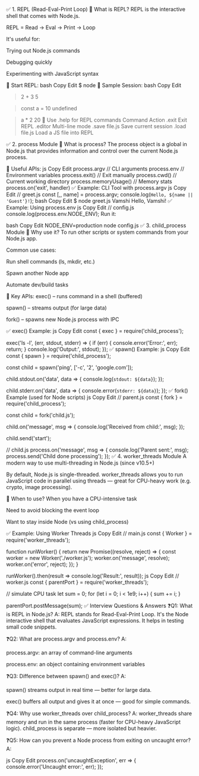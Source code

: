 ✅ 1. REPL (Read-Eval-Print Loop)
🔹 What is REPL?
REPL is the interactive shell that comes with Node.js.

REPL = Read → Eval → Print → Loop

It's useful for:

Trying out Node.js commands

Debugging quickly

Experimenting with JavaScript syntax

🔹 Start REPL:
bash
Copy
Edit
$ node
🔹 Sample Session:
bash
Copy
Edit
> 2 + 3
5

> const a = 10
undefined

> a * 2
20
🔹 Use .help for REPL commands
Command	Action
.exit	Exit REPL
.editor	Multi-line mode
.save file.js	Save current session
.load file.js	Load a JS file into REPL

✅ 2. process Module
🔹 What is process?
The process object is a global in Node.js that provides information and control over the current Node.js process.

🔹 Useful APIs:
js
Copy
Edit
process.argv        // CLI arguments
process.env         // Environment variables
process.exit()      // Exit manually
process.cwd()       // Current working directory
process.memoryUsage() // Memory stats
process.on('exit', handler)
✅ Example: CLI Tool with process.argv
js
Copy
Edit
// greet.js
const [,, name] = process.argv;
console.log(`Hello, ${name || 'Guest'}!`);
bash
Copy
Edit
$ node greet.js Vamshi
Hello, Vamshi!
✅ Example: Using process.env
js
Copy
Edit
// config.js
console.log(process.env.NODE_ENV);
Run it:

bash
Copy
Edit
NODE_ENV=production node config.js
✅ 3. child_process Module
🔹 Why use it?
To run other scripts or system commands from your Node.js app.

Common use cases:

Run shell commands (ls, mkdir, etc.)

Spawn another Node app

Automate dev/build tasks

🔹 Key APIs:
exec() – runs command in a shell (buffered)

spawn() – streams output (for large data)

fork() – spawns new Node.js process with IPC

✅ exec() Example:
js
Copy
Edit
const { exec } = require('child_process');

exec('ls -l', (err, stdout, stderr) => {
    if (err) {
        console.error('Error:', err);
        return;
    }
    console.log('Output:', stdout);
});
✅ spawn() Example:
js
Copy
Edit
const { spawn } = require('child_process');

const child = spawn('ping', ['-c', '2', 'google.com']);

child.stdout.on('data', data => {
    console.log(`stdout: ${data}`);
});

child.stderr.on('data', data => {
    console.error(`stderr: ${data}`);
});
✅ fork() Example (used for Node scripts)
js
Copy
Edit
// parent.js
const { fork } = require('child_process');

const child = fork('child.js');

child.on('message', msg => {
    console.log('Received from child:', msg);
});

child.send('start');

// child.js
process.on('message', msg => {
    console.log('Parent sent:', msg);
    process.send('Child done processing');
});
✅ 4. worker_threads Module
A modern way to use multi-threading in Node.js (since v10.5+)

By default, Node.js is single-threaded. worker_threads allows you to run JavaScript code in parallel using threads — great for CPU-heavy work (e.g. crypto, image processing).

🔹 When to use?
When you have a CPU-intensive task

Need to avoid blocking the event loop

Want to stay inside Node (vs using child_process)

✅ Example: Using Worker Threads
js
Copy
Edit
// main.js
const { Worker } = require('worker_threads');

function runWorker() {
    return new Promise((resolve, reject) => {
        const worker = new Worker('./worker.js');
        worker.on('message', resolve);
        worker.on('error', reject);
    });
}

runWorker().then(result => console.log('Result:', result));
js
Copy
Edit
// worker.js
const { parentPort } = require('worker_threads');

// simulate CPU task
let sum = 0;
for (let i = 0; i < 1e9; i++) {
    sum += i;
}

parentPort.postMessage(sum);
✅ Interview Questions & Answers
❓Q1: What is REPL in Node.js?
A: REPL stands for Read-Eval-Print Loop. It's the Node interactive shell that evaluates JavaScript expressions. It helps in testing small code snippets.

❓Q2: What are process.argv and process.env?
A:

process.argv: an array of command-line arguments

process.env: an object containing environment variables

❓Q3: Difference between spawn() and exec()?
A:

spawn() streams output in real time — better for large data.

exec() buffers all output and gives it at once — good for simple commands.

❓Q4: Why use worker_threads over child_process?
A: worker_threads share memory and run in the same process (faster for CPU-heavy JavaScript logic). child_process is separate — more isolated but heavier.

❓Q5: How can you prevent a Node process from exiting on uncaught error?
A:

js
Copy
Edit
process.on('uncaughtException', err => {
    console.error('Uncaught error:', err);
});
